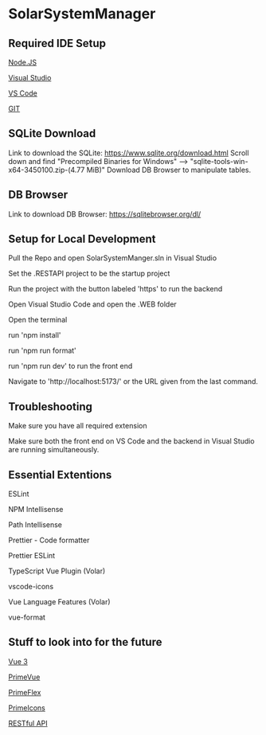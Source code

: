 # SolarSystemManager

## Required IDE Setup

[Node.JS](https://nodejs.org/en)

[Visual Studio](https://visualstudio.microsoft.com/)

[VS Code](https://code.visualstudio.com/)

[GIT](https://git-scm.com/downloads)

## SQLite Download
Link to download the SQLite: https://www.sqlite.org/download.html
Scroll down and find "Precompiled Binaries for Windows" --> "sqlite-tools-win-x64-3450100.zip-(4.77 MiB)"
Download DB Browser to manipulate tables.

## DB Browser
Link to download DB Browser: https://sqlitebrowser.org/dl/

## Setup for Local Development

Pull the Repo and open SolarSystemManger.sln in Visual Studio

Set the .RESTAPI project to be the startup project

Run the project with the button labeled 'https' to run the backend

Open Visual Studio Code and open the .WEB folder

Open the terminal

run 'npm install'

run 'npm run format'

run 'npm run dev' to run the front end

Navigate to 'http://localhost:5173/' or the URL given from the last command.

## Troubleshooting

Make sure you have all required extension

Make sure both the front end on VS Code and the backend in Visual Studio are running simultaneously.

## Essential Extentions

ESLint

NPM Intellisense

Path Intellisense

Prettier - Code formatter

Prettier ESLint

TypeScript Vue Plugin (Volar)

vscode-icons

Vue Language Features (Volar)

vue-format

## Stuff to look into for the future

[Vue 3](https://vuejs.org/)

[PrimeVue](https://primevue.org/)

[PrimeFlex](https://primeflex.org/)

[PrimeIcons](https://www.primefaces.org/roma/icons.xhtml)

[RESTful API](https://learn.microsoft.com/en-us/aspnet/web-api/overview/older-versions/build-restful-apis-with-aspnet-web-api)
